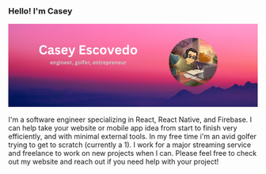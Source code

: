 ### Hello! I'm Casey 

<!--
**caseyescovedo/caseyescovedo** is a ✨ _special_ ✨ repository because its `README.md` (this file) appears on your GitHub profile.

Here are some ideas to get you started:

- 🔭 I’m currently working on ...
- 🌱 I’m currently learning ...
- 👯 I’m looking to collaborate on ...
- 🤔 I’m looking for help with ...
- 💬 Ask me about ...
- 📫 How to reach me: ...
- 😄 Pronouns: ...
- ⚡ Fun fact: ...
-->

<img src="https://raw.githubusercontent.com/caseyescovedo/caseyescovedo/main/githubBackground.png" alt="banner Casey Escovedo engineer, golfer, entrepreneur and bitmoji icon">

I'm a software engineer specializing in React, React Native, and Firebase. I can help take your website or mobile app idea from start to finish very efficiently, and with minimal external tools. In my free time i'm an avid golfer trying to get to scratch (currently a 1). I work for a major streaming service and freelance to work on new projects when I can. Please feel free to check out my website and reach out if you need help with your project!
